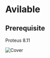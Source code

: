 # Avilable
## Prerequisite
   Proteus 8.11

![Cover](https://github.com/mostafa01639/Avilable/blob/main/Kit_V1/Kit.PNG)
